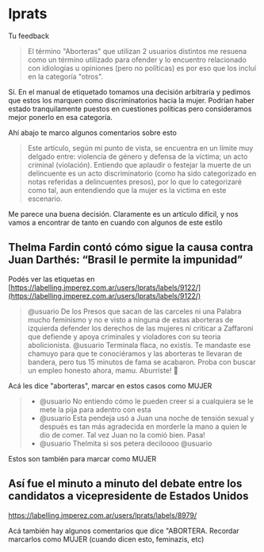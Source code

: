 # lprats

Tu feedback

>El término "Aborteras" que utilizan 2 usuarios distintos me resuena como un término utilizado para ofender y lo encuentro relacionado con idiologías u opiniones (pero no políticas) es por eso que los incluí en la categoría "otros".

Sí. En el manual de etiquetado tomamos una decisión arbitraria y pedimos que estos los marquen como discriminatorios hacia la mujer. Podrían haber estado tranquilamente puestos en cuestiones políticas pero consideramos mejor ponerlo en esa categoría.

Ahí abajo te marco algunos comentarios sobre esto

> Este artículo, según mi punto de vista, se encuentra en un límite muy delgado entre: violencia de género y defensa de la víctima; un acto criminal (violación). Entiendo que aplaudir o festejar la muerte de un delincuente es un acto discriminatorio (como ha sido categorizado en notas referidas a delincuentes presos), por lo que lo categorizaré como tal, aun entendiendo que la mujer es la victima en este escenario.

Me parece una buena decisión. Claramente es un artículo difícil, y nos vamos a encontrar de tanto en cuando con algunos de este estilo




## Thelma Fardin contó cómo sigue la causa contra Juan Darthés: “Brasil le permite la impunidad”

Podés ver las etiquetas en [https://labelling.jmperez.com.ar/users/lprats/labels/9122/](https://labelling.jmperez.com.ar/users/lprats/labels/9122/)

> @usuario De los Presos que sacan de las carceles ni una Palabra mucho feminismo y no e visto a ninguna de estas aborteras de izquierda defender los derechos de las mujeres ni criticar a Zaffaroni que defiende y apoya criminales y violadores con su teoria abolicionista.
> @usuario Terminala flaca, no existís. Te mandaste ese chamuyo para que te conociéramos y las aborteras te llevaran de bandera, pero tus 15 minutos de fama se acabaron. Proba con buscar un empleo honesto ahora, mamu. Aburriste! 😤

Acá les dice "aborteras", marcar en estos casos como MUJER

> - @usuario No entiendo cómo le pueden creer si a cualquiera se le mete la pija para adentro con esta
> - @usuario Esta pendeja usó a Juan una noche de tensión sexual y después es tan más agradecida en morderle la mano a quien le dio de comer. Tal vez Juan no la comió bien. Pasa!
> -  @usuario Thelmita si sos petera deciloooo @usuario

Estos son también para marcar como MUJER

 ## Así fue el minuto a minuto del debate entre los candidatos a vicepresidente de Estados Unidos

https://labelling.jmperez.com.ar/users/lprats/labels/8979/

Acá también hay algunos comentarios que dice "ABORTERA. Recordar marcarlos como MUJER (cuando dicen esto, feminazis, etc)
